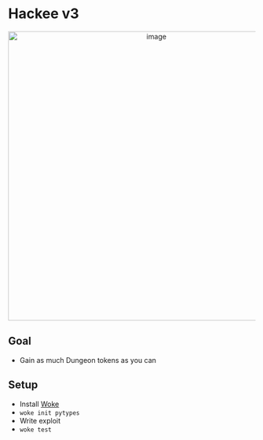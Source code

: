 # Hackee v3
<p align="center">
  <img width="588" alt="image" src="https://github.com/Ackee-Blockchain/hackee-v3/assets/56036748/f34be7d9-a187-4b2d-828d-27564da6b293">
</p>

## Goal
- Gain as much Dungeon tokens as you can

## Setup
- Install [Woke](ackeeblockchain.com/woke/docs/latest/)
- `woke init pytypes`
- Write exploit
- `woke test`
